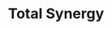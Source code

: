 ---
title: "Total Synergy"
Description: "Alaeris was a web3 concept that aimed to use blockchain technology to incentivize the planting of trees around the world."
ogimage: "/images/alaeris-og-image.jpg"
websiteURL: "https://totalsynergy.com/"
contactURL: "https://calendly.com/hiretomsmith/hiretomsmith"
gallery:
  - src: "/images/portfolio/motion graphics/ts-badges-thumbnail.png"
    lightbox: "/images/portfolio/motion graphics/G2-Spring-Animation-V2.mp4"
    alt: "Motion graphic showcasing G2 badges"
    video: true
  - src: "/images/portfolio/total-synergy/total-synergy-portfolio-01.jpg"
    lightbox: "/images/portfolio/total-synergy/total-synergy-portfolio-01.jpg"
    alt: "Total Synergy social media post designs."
  - src: "/images/portfolio/total-synergy/total-synergy-portfolio-02.jpg"
    lightbox: "/images/portfolio/total-synergy/total-synergy-portfolio-02.jpg"
    alt: "Total Synergy magazine cover mockup."
  - src: "/images/portfolio/motion graphics/totalsynergy-x-factor-thumbnail.jpg"
    lightbox: "/images/portfolio/motion graphics/totalsynergy-x-factor-v5-logo-change.mp4"
    alt: "Total Synergy x Factor promotional motion graphic"
    video: true
overview: "Alaeris was a Web3/blockchain initiative that I co-founded in 2021, aimed at offsetting carbon emissions and empowering global communities by incentivizing tree planting. Unfortunately, the project never fully materialized (we attempted to bootstrap the company just as Crypto Winter was taking shape), but it was a fun experience nonetheless. I served as Chief Creative Officer, helping to staff a creative team via Upwork and AngelList (now Wellfound). I also came up with the name 'Alaeris', finalized the logo design, developed an executive summary and pitch deck, and created technical illustrations."
features:
  - "Creative Direction"
  - "Team Management"
  - "Brand Design"
  - "Creative Concepting"
  - "Entrepreneurship"
  - "Illustration"
  - "Graphic design"
videoURL: ""
background: "When the founder/CEO reached out to me on Upwork and pitched the idea, I was immediately sold. I had been looking for a segue into blockchain for a while, and the opportunity to do so while also helping the environment seemed too good to pass up. We got to work and began fleshing out ideas for how it might function. The idea was that users would purchase NFTs representing physical acreage around the globe. Those proceeds would be used to remunerate workers in developing countries in exchange for planting trees, and the NFTs could be used as proof of carbon offset. I led the brainstorming that resulted in the name 'Alaeris'. It's actually a combination of a Swahili word and a Spanish word, put together to create one memorable name that translates to 'Air Tool'."
challenge: "As with any startup, the number one challenge was acquiring funding. I helped develop our pitch deck and executive summary, along with a suite of technical illustrations explaining our vision. We pitched to several investors and were getting some positive feedback, but then the market crashed and the appetite for web3-related projects just wasn't there. All in all, it was a fun challenge and I met some amazing folks along the way."
---